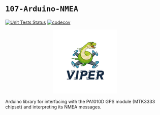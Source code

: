 `107-Arduino-NMEA`
==================
[![Unit Tests Status](https://github.com/107-systems/107-Arduino-NMEA/workflows/Unit%20Tests/badge.svg)](https://github.com/107-systems/107-Arduino-NMEA/actions?workflow=Unit+Tests)
[![codecov](https://codecov.io/gh/107-systems/107-Arduino-NMEA/branch/master/graph/badge.svg)](https://codecov.io/gh/107-systems/107-Arduino-NMEA)

<p align="center">
  <a href="https://github.com/107-systems/107-Arduino-Viper"><img src="extras/logo/viper-logo.jpg" width="40%"></a>
</p>

Arduino library for interfacing with the PA1010D GPS module (MTK3333 chipset) and interpreting its NMEA messages.
